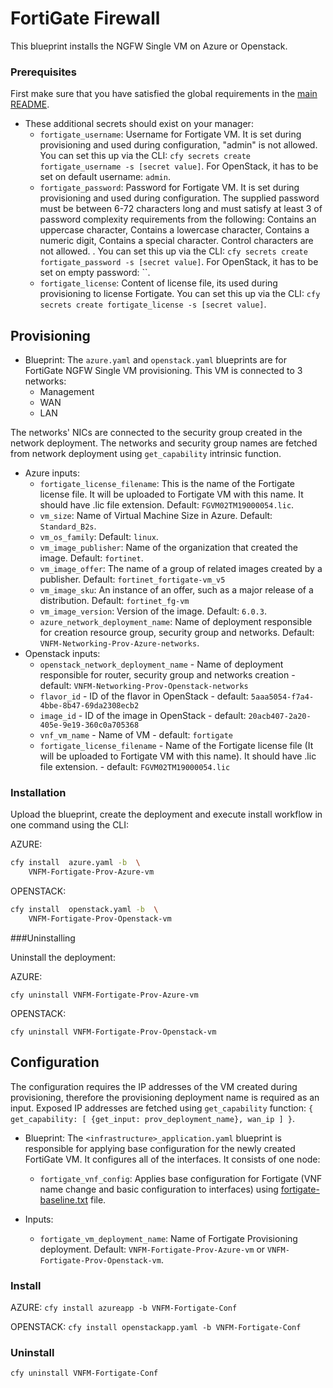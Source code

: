 # FortiGate Firewall

This blueprint installs the NGFW Single VM on Azure or Openstack.

### Prerequisites

First make sure that you have satisfied the global requirements in the [main README](../README.md).

* These additional secrets should exist on your manager:
  * `fortigate_username`: Username for Fortigate VM. It is set during provisioning and used during configuration, "admin" is not allowed. You can set this up via the CLI: `cfy secrets create fortigate_username -s [secret value]`. For OpenStack, it has to be set on default username: `admin`.
  * `fortigate_password`: Password for Fortigate VM. It is set during provisioning and used during configuration. The supplied password must be between 6-72 characters long and must satisfy at least 3 of password complexity requirements from the following: Contains an uppercase character, Contains a lowercase character, Contains a numeric digit, Contains a special character. Control characters are not allowed. . You can set this up via the CLI: `cfy secrets create fortigate_password -s [secret value]`. For OpenStack, it has to be set on empty password: ``.
  * `fortigate_license`: Content of license file, its used during provisioning to license Fortigate. You can set this up via the CLI: `cfy secrets create fortigate_license -s [secret value]`.

## Provisioning

* Blueprint: The `azure.yaml` and `openstack.yaml` blueprints are for FortiGate NGFW Single VM provisioning. This VM is connected to 3 networks:
  * Management
  * WAN
  * LAN

The networks' NICs are connected to the security group created in the network deployment. The networks and security group names are fetched from network deployment using `get_capability` intrinsic function.

* Azure inputs:
  * `fortigate_license_filename`: This is the name of the Fortigate license file. It will be uploaded to Fortigate VM with this name. It should have .lic file extension. Default: `FGVM02TM19000054.lic`.
  * `vm_size`: Name of Virtual Machine Size in Azure. Default: `Standard_B2s`.
  * `vm_os_family`: Default: `linux`.
  * `vm_image_publisher`: Name of the organization that created the image. Default: `fortinet`.
  * `vm_image_offer`: The name of a group of related images created by a publisher. Default: `fortinet_fortigate-vm_v5`
  * `vm_image_sku`: An instance of an offer, such as a major release of a distribution. Default: `fortinet_fg-vm`
  * `vm_image_version`: Version of the image. Default: `6.0.3`.
  * `azure_network_deployment_name`: Name of deployment responsible for creation resource group, security group and networks. Default: `VNFM-Networking-Prov-Azure-networks`.
* Openstack inputs:
  * `openstack_network_deployment_name` - Name of deployment responsible for router, security group and networks creation -
      default: `VNFM-Networking-Prov-Openstack-networks`
  * `flavor_id` - ID of the flavor in OpenStack - default: `5aaa5054-f7a4-4bbe-8b47-69da2308ecb2`
  * `image_id` - ID of the image in OpenStack - default: `20acb407-2a20-405e-9e19-360c0a705368`
  * `vnf_vm_name` - Name of VM - default: `fortigate`
  * `fortigate_license_filename` - Name of the Fortigate license file (It will be uploaded to Fortigate VM with this name). It should have .lic file extension. - default: `FGVM02TM19000054.lic`

### Installation

Upload the blueprint, create the deployment and execute install workflow in one command using the CLI:

AZURE:
```bash
cfy install  azure.yaml -b  \
    VNFM-Fortigate-Prov-Azure-vm
```

OPENSTACK:
```bash
cfy install  openstack.yaml -b  \
    VNFM-Fortigate-Prov-Openstack-vm
```

###Uninstalling

Uninstall the deployment:

AZURE:
```
cfy uninstall VNFM-Fortigate-Prov-Azure-vm
```

OPENSTACK:
```
cfy uninstall VNFM-Fortigate-Prov-Openstack-vm
```

## Configuration

The configuration requires the IP addresses of the VM created during provisioning, therefore the provisioning deployment name is required as an input. Exposed IP addresses are fetched using `get_capability` function: `{ get_capability: [ {get_input: prov_deployment_name}, wan_ip ] }`.

* Blueprint: The `<infrastructure>_application.yaml` blueprint is responsible for applying base configuration for the newly created FortiGate VM. It configures all of the interfaces. It consists of one node:
  * `fortigate_vnf_config`: Applies base configuration for Fortigate (VNF name change and basic configuration to interfaces) using [fortigate-baseline.txt](Resources/templates/fortigate-baseline.txt) file.

* Inputs:
  * `fortigate_vm_deployment_name`: Name of Fortigate Provisioning deployment. Default: `VNFM-Fortigate-Prov-Azure-vm` or `VNFM-Fortigate-Prov-Openstack-vm`.

### Install

AZURE:
`cfy install azureapp -b VNFM-Fortigate-Conf`

OPENSTACK:
`cfy install openstackapp.yaml -b VNFM-Fortigate-Conf`

### Uninstall

`cfy uninstall VNFM-Fortigate-Conf`

